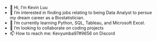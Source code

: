 - 👋 Hi, I’m Kevin Luu
- 👀 I’m interested in finding jobs relating to being Data Analyst to persue my dream career as a Biostatistician.
- 🌱 I’m currently learning Python, SQL, Tableau, and Microsoft Excel.
- 💞️ I’m looking to collaborate on coding projects
- 📫 How to reach me: Kevyumba97#9656 on Discord

<!---
Kevofthebum1/Kevofthebum1 is a ✨ special ✨ repository because its `README.md` (this file) appears on your GitHub profile.
You can click the Preview link to take a look at your changes.
--->
